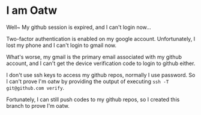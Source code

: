 # I am Oatw

Well~ My github session is expired, and I can't login now...

Two-factor authentication is enabled on my google account. Unfortunately,
I lost my phone and I can't login to gmail now.

What's worse, my gmail is the primary email associated with my github account,
and I can't get the device verification code to login to github either.

I don't use ssh keys to access my github repos, normally I use password.
So I can't prove I'm oatw by providing the output of executing
`ssh -T git@github.com verify`.

Fortunately, I can still push codes to my github repos,
so I created this branch to prove I'm oatw.
